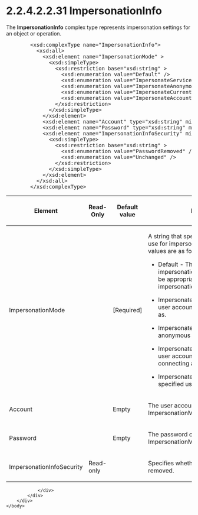 <html dir="LTR" xmlns:mshelp="http://msdn.microsoft.com/mshelp" xmlns:ddue="http://ddue.schemas.microsoft.com/authoring/2003/5" xmlns:xlink="http://www.w3.org/1999/xlink" xmlns:tool="http://www.microsoft.com/tooltip">
    <head>
        <meta http-equiv="Content-Type" content="text/html; CHARSET=utf-8"></meta>
        <meta name="save" content="history"></meta>
        <title>2.2.4.2.2.31 ImpersonationInfo</title>
        <xml>
            <mshelp:toctitle title="2.2.4.2.2.31 ImpersonationInfo"></mshelp:toctitle>
            <mshelp:rltitle title="[MS-SSAS]: ImpersonationInfo"></mshelp:rltitle>
            <mshelp:keyword index="A" term="3d68e137-0630-4157-8d53-933e63839ab8"></mshelp:keyword>
            <mshelp:attr name="DCSext.ContentType" value="open specification"></mshelp:attr>
            <mshelp:attr name="AssetID" value="3d68e137-0630-4157-8d53-933e63839ab8"></mshelp:attr>
            <mshelp:attr name="TopicType" value="kbRef"></mshelp:attr>
            <mshelp:attr name="DCSext.Title" value="[MS-SSAS]: ImpersonationInfo" />
        </xml>
    </head>
    <body>
        <div id="header">
            <h1 class="heading">2.2.4.2.2.31 ImpersonationInfo</h1>
        </div>
        <div id="mainSection">
            <div id="mainBody">
                <div id="allHistory" class="saveHistory"></div>
                <div id="sectionSection0" class="section" name="collapseableSection">
                    

<p>The <b>ImpersonationInfo</b> complex type represents
impersonation settings for an object or operation.</p>

<dl>
<dd>
<div><pre>   &lt;xsd:complexType name=&quot;ImpersonationInfo&quot;&gt;
     &lt;xsd:all&gt;
       &lt;xsd:element name=&quot;ImpersonationMode&quot; &gt;
         &lt;xsd:simpleType&gt;
           &lt;xsd:restriction base=&quot;xsd:string&quot; &gt;
             &lt;xsd:enumeration value=&quot;Default&quot; /&gt;
             &lt;xsd:enumeration value=&quot;ImpersonateServiceAccount&quot; /&gt;
             &lt;xsd:enumeration value=&quot;ImpersonateAnonymous&quot; /&gt;
             &lt;xsd:enumeration value=&quot;ImpersonateCurrentUser&quot; /&gt;
             &lt;xsd:enumeration value=&quot;ImpersonateAccount&quot; /&gt;
           &lt;/xsd:restriction&gt;
         &lt;/xsd:simpleType&gt;
       &lt;/xsd:element&gt;
       &lt;xsd:element name=&quot;Account&quot; type=&quot;xsd:string&quot; minOccurs=&quot;0&quot;/&gt;
       &lt;xsd:element name=&quot;Password&quot; type=&quot;xsd:string&quot; minOccurs=&quot;0&quot;/&gt;
       &lt;xsd:element name=&quot;ImpersonationInfoSecurity&quot; minOccurs=&quot;0&quot;&gt;
         &lt;xsd:simpleType&gt;
           &lt;xsd:restriction base=&quot;xsd:string&quot; &gt;
             &lt;xsd:enumeration value=&quot;PasswordRemoved&quot; /&gt;
             &lt;xsd:enumeration value=&quot;Unchanged&quot; /&gt;
           &lt;/xsd:restriction&gt;
         &lt;/xsd:simpleType&gt;
       &lt;/xsd:element&gt;
     &lt;/xsd:all&gt;
   &lt;/xsd:complexType&gt;
</pre></div>
</dd></dl>

<table>
 <thead>
  <tr>
   <th>
   <p>Element</p>
   </th>
   <th>
   <p>Read-Only</p>
   </th>
   <th>
   <p>Default value</p>
   </th>
   <th>
   <p>Description</p>
   </th>
  </tr>
 </thead>
 <tr>
  <td>
  <p>ImpersonationMode</p>
  </td>
  <td>
  <p> </p>
  </td>
  <td>
  <p>[Required]</p>
  </td>
  <td>
  <p>A string that specifies the credentials to use for
  impersonation. The enumeration values are as follows:</p>
  <ul><li><p><span><span>  
  </span></span><span>Default - The server uses the
  impersonation method that it deems to be appropriate for the context in which
  impersonation is used.</span></p>
  </li><li><p><span><span>  
  </span></span><span>ImpersonateServiceAccount - Use
  the user account that the server is running as.</span></p>
  </li><li><p><span><span>  
  </span></span><span>ImpersonateAnonymous - Use the
  anonymous user account.</span></p>
  </li><li><p><span><span>  
  </span></span><span>ImpersonateCurrentUser - Use the
  user account that the client is connecting as.</span></p>
  </li><li><p><span><span>  
  </span></span><span>ImpersonateAccount - Use the
  specified user account.<a id="Appendix_A_Target_96"></a><a href="b9ac4859-2662-44ca-b131-9addd8b953dc.md#Appendix_A_96" aria-label="Product behavior note 96">&lt;96&gt;</a></span></p>
  </li></ul></td>
 </tr>
 <tr>
  <td>
  <p>Account</p>
  </td>
  <td>
  <p> </p>
  </td>
  <td>
  <p>Empty</p>
  </td>
  <td>
  <p>The user account to impersonate when
  ImpersonationMode=ImpersonateAccount.</p>
  </td>
 </tr>
 <tr>
  <td>
  <p>Password</p>
  </td>
  <td>
  <p> </p>
  </td>
  <td>
  <p>Empty</p>
  </td>
  <td>
  <p>The password of the user account when
  ImpersonationMode=ImpersonateAccount.</p>
  </td>
 </tr>
 <tr>
  <td>
  <p>ImpersonationInfoSecurity</p>
  </td>
  <td>
  <p>Read-only</p>
  </td>
  <td>
  <p> </p>
  </td>
  <td>
  <p>Specifies whether the password was removed.</p>
  </td>
 </tr>
</table>

<p> </p>


                </div>
            </div>
        </div>
    </body>
</html>